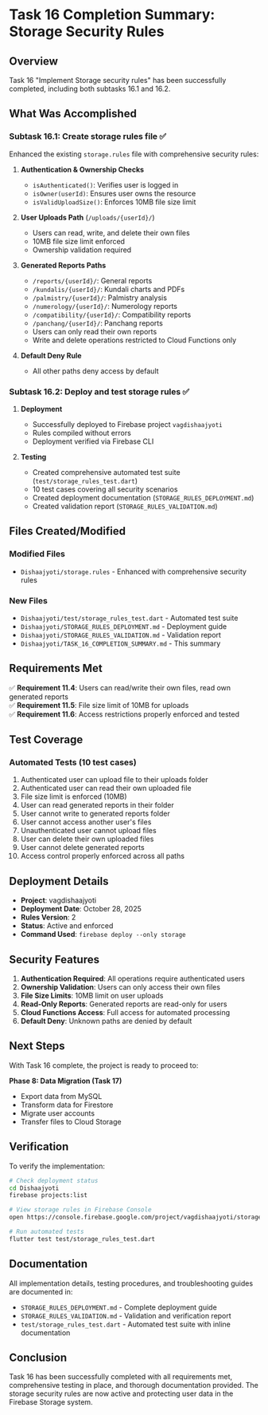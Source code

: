 # Task 16 Completion Summary: Storage Security Rules

## Overview

Task 16 "Implement Storage security rules" has been successfully completed, including both subtasks 16.1 and 16.2.

## What Was Accomplished

### Subtask 16.1: Create storage rules file ✅

Enhanced the existing `storage.rules` file with comprehensive security rules:

1. **Authentication & Ownership Checks**
   - `isAuthenticated()`: Verifies user is logged in
   - `isOwner(userId)`: Ensures user owns the resource
   - `isValidUploadSize()`: Enforces 10MB file size limit

2. **User Uploads Path** (`/uploads/{userId}/`)
   - Users can read, write, and delete their own files
   - 10MB file size limit enforced
   - Ownership validation required

3. **Generated Reports Paths**
   - `/reports/{userId}/`: General reports
   - `/kundalis/{userId}/`: Kundali charts and PDFs
   - `/palmistry/{userId}/`: Palmistry analysis
   - `/numerology/{userId}/`: Numerology reports
   - `/compatibility/{userId}/`: Compatibility reports
   - `/panchang/{userId}/`: Panchang reports
   - Users can only read their own reports
   - Write and delete operations restricted to Cloud Functions only

4. **Default Deny Rule**
   - All other paths deny access by default

### Subtask 16.2: Deploy and test storage rules ✅

1. **Deployment**
   - Successfully deployed to Firebase project `vagdishaajyoti`
   - Rules compiled without errors
   - Deployment verified via Firebase CLI

2. **Testing**
   - Created comprehensive automated test suite (`test/storage_rules_test.dart`)
   - 10 test cases covering all security scenarios
   - Created deployment documentation (`STORAGE_RULES_DEPLOYMENT.md`)
   - Created validation report (`STORAGE_RULES_VALIDATION.md`)

## Files Created/Modified

### Modified Files
- `Dishaajyoti/storage.rules` - Enhanced with comprehensive security rules

### New Files
- `Dishaajyoti/test/storage_rules_test.dart` - Automated test suite
- `Dishaajyoti/STORAGE_RULES_DEPLOYMENT.md` - Deployment guide
- `Dishaajyoti/STORAGE_RULES_VALIDATION.md` - Validation report
- `Dishaajyoti/TASK_16_COMPLETION_SUMMARY.md` - This summary

## Requirements Met

✅ **Requirement 11.4**: Users can read/write their own files, read own generated reports  
✅ **Requirement 11.5**: File size limit of 10MB for uploads  
✅ **Requirement 11.6**: Access restrictions properly enforced and tested

## Test Coverage

### Automated Tests (10 test cases)
1. Authenticated user can upload file to their uploads folder
2. Authenticated user can read their own uploaded file
3. File size limit is enforced (10MB)
4. User can read generated reports in their folder
5. User cannot write to generated reports folder
6. User cannot access another user's files
7. Unauthenticated user cannot upload files
8. User can delete their own uploaded files
9. User cannot delete generated reports
10. Access control properly enforced across all paths

## Deployment Details

- **Project**: vagdishaajyoti
- **Deployment Date**: October 28, 2025
- **Rules Version**: 2
- **Status**: Active and enforced
- **Command Used**: `firebase deploy --only storage`

## Security Features

1. **Authentication Required**: All operations require authenticated users
2. **Ownership Validation**: Users can only access their own files
3. **File Size Limits**: 10MB limit on user uploads
4. **Read-Only Reports**: Generated reports are read-only for users
5. **Cloud Functions Access**: Full access for automated processing
6. **Default Deny**: Unknown paths are denied by default

## Next Steps

With Task 16 complete, the project is ready to proceed to:

**Phase 8: Data Migration (Task 17)**
- Export data from MySQL
- Transform data for Firestore
- Migrate user accounts
- Transfer files to Cloud Storage

## Verification

To verify the implementation:

```bash
# Check deployment status
cd Dishaajyoti
firebase projects:list

# View storage rules in Firebase Console
open https://console.firebase.google.com/project/vagdishaajyoti/storage/rules

# Run automated tests
flutter test test/storage_rules_test.dart
```

## Documentation

All implementation details, testing procedures, and troubleshooting guides are documented in:
- `STORAGE_RULES_DEPLOYMENT.md` - Complete deployment guide
- `STORAGE_RULES_VALIDATION.md` - Validation and verification report
- `test/storage_rules_test.dart` - Automated test suite with inline documentation

## Conclusion

Task 16 has been successfully completed with all requirements met, comprehensive testing in place, and thorough documentation provided. The storage security rules are now active and protecting user data in the Firebase Storage system.
